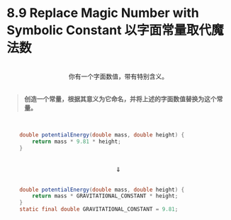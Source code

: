 # 8.9 Replace Magic Number with Symbolic Constant 以字面常量取代魔法数

<br>

<center>你有一个字面数值，带有特别含义。</center>

<br>

> **创造一个常量，根据其意义为它命名，并将上述的字面数值替换为这个常量。**

<br>

```java
    double potentialEnergy(double mass, double height) {
        return mass * 9.81 * height;
    }
```

<br>

<center>⇓</center>

<br>

```java
    double potentialEnergy(double mass, double height) {
        return mass * GRAVITATIONAL_CONSTANT * height;
    }
    static final double GRAVITATIONAL_CONSTANT = 9.81;
```

<br>

